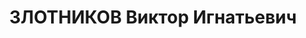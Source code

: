 ---
title: ЗЛОТНИКОВ Виктор Игнатьевич
description: 'Род. в 1914, Енисейская губ., Ачинский уезд, с. Ужур. Проживал: Енисейская
  губ., Ачинский уезд, с. Ужур. Слесарь в депо на станции

  Арестован 02.06.1937. Обв.: антисоветская агитация. Приговор: ВК ВС СССР, 16.07.1938
  – 8 лет ИТЛ.

  Реабилитирован ВК ВС СССР 15.05.1959'
---
